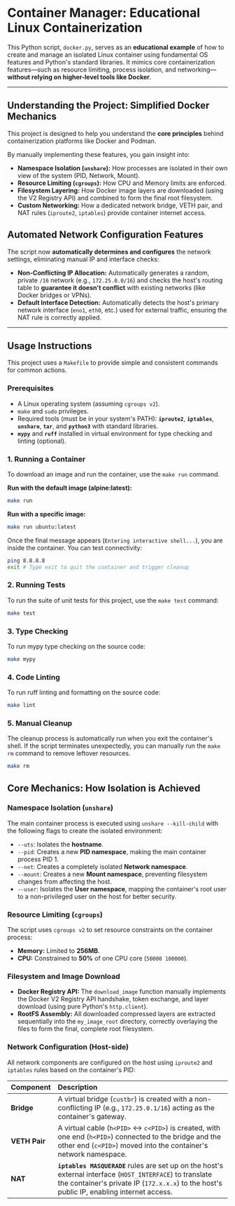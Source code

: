 # Container Manager: Educational Linux Containerization

This Python script, `docker.py`, serves as an **educational example** of how to create and manage an isolated Linux container using fundamental OS features and Python's standard libraries. It mimics core containerization features—such as resource limiting, process isolation, and networking—**without relying on higher-level tools like Docker**.

---

## Understanding the Project: Simplified Docker Mechanics

This project is designed to help you understand the **core principles** behind containerization platforms like Docker and Podman.

By manually implementing these features, you gain insight into:
* **Namespace Isolation (`unshare`):** How processes are isolated in their own view of the system (PID, Network, Mount).
* **Resource Limiting (`cgroups`):** How CPU and Memory limits are enforced.
* **Filesystem Layering:** How Docker image layers are downloaded (using the V2 Registry API) and combined to form the final root filesystem.
* **Custom Networking:** How a dedicated network bridge, VETH pair, and NAT rules (`iproute2`, `iptables`) provide container internet access.
  
## Automated Network Configuration Features

The script now **automatically determines and configures** the network settings, eliminating manual IP and interface checks:

* **Non-Conflicting IP Allocation:** Automatically generates a random, private `/16` network (e.g., `172.25.0.0/16`) and checks the host's routing table to **guarantee it doesn't conflict** with existing networks (like Docker bridges or VPNs).
* **Default Interface Detection:** Automatically detects the host's primary network interface (`eno1`, `eth0`, etc.) used for external traffic, ensuring the NAT rule is correctly applied.

---

## Usage Instructions

This project uses a `Makefile` to provide simple and consistent commands for common actions.

### Prerequisites

*   A Linux operating system (assuming `cgroups v2`).
*   `make` and `sudo` privileges.
*   Required tools (must be in your system's PATH): **`iproute2`**, **`iptables`**, **`unshare`**, **`tar`**, and **`python3`** with standard libraries.
*   **`mypy`** and **`ruff`** installed in virtual environment for type checking and linting (optional).

### 1. Running a Container

To download an image and run the container, use the `make run` command.

**Run with the default image (alpine:latest):**
```bash
make run
```

**Run with a specific image:**
```bash
make run ubuntu:latest
```

Once the final message appears (`Entering interactive shell...`), you are inside the container. You can test connectivity:
```sh
ping 8.8.8.8
exit # Type exit to quit the container and trigger cleanup
```

### 2. Running Tests

To run the suite of unit tests for this project, use the `make test` command:
```bash
make test
```

### 3. Type Checking

To run mypy type checking on the source code:
```bash
make mypy
```

### 4. Code Linting

To run ruff linting and formatting on the source code:
```bash
make lint
```

### 5. Manual Cleanup

The cleanup process is automatically run when you exit the container's shell. If the script terminates unexpectedly, you can manually run the `make rm` command to remove leftover resources.

```bash
make rm
```

## Core Mechanics: How Isolation is Achieved

### Namespace Isolation (`unshare`)

The main container process is executed using `unshare --kill-child` with the following flags to create the isolated environment:

* `--uts`: Isolates the **hostname**.
* `--pid`: Creates a new **PID namespace**, making the main container process PID 1.
* `--net`: Creates a completely isolated **Network namespace**.
* `--mount`: Creates a new **Mount namespace**, preventing filesystem changes from affecting the host.
* `--user`: Isolates the **User namespace**, mapping the container's root user to a non-privileged user on the host for better security.

### Resource Limiting (`cgroups`)

The script uses `cgroups v2` to set resource constraints on the container process:

* **Memory:** Limited to **256MB**.
* **CPU:** Constrained to **50%** of one CPU core (`50000 100000`).
### Filesystem and Image Download

* **Docker Registry API:** The `download_image` function manually implements the Docker V2 Registry API handshake, token exchange, and layer download (using pure Python's `http.client`).
* **RootFS Assembly:** All downloaded compressed layers are extracted sequentially into the `my_image_root` directory, correctly overlaying the files to form the final, complete root filesystem.

### Network Configuration (Host-side)

All network components are configured on the host using `iproute2` and `iptables` rules based on the container's PID:

| Component | Description |
| :--- | :--- |
| **Bridge** | A virtual bridge (`custbr`) is created with a non-conflicting IP (e.g., `172.25.0.1/16`) acting as the container's gateway. |
| **VETH Pair** | A virtual cable (`h<PID>` <-> `c<PID>`) is created, with one end (`h<PID>`) connected to the bridge and the other end (`c<PID>`) moved into the container's network namespace. |
| **NAT** | **`iptables MASQUERADE`** rules are set up on the host's external interface (`HOST_INTERFACE`) to translate the container's private IP (`172.x.x.x`) to the host's public IP, enabling internet access. |